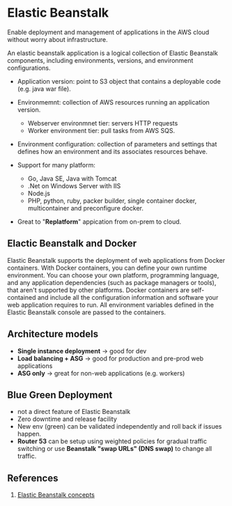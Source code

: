 # Elastic Beanstalk
Enable deployment and management of applications in the AWS cloud without worry about infrastructure. 

An elastic beanstalk application is a logical collection of Elastic Beanstalk components, including environments, versions, and environment configurations.
- Application version: point to S3 object that contains a deployable code (e.g. java war file).
- Environmemnt: collection of AWS resources running an application version.
    -   Webserver environmnet tier:  servers HTTP requests
    -   Worker environment tier: pull tasks from AWS SQS.
- Environment configuration: collection of parameters and settings that defines how an environment and its associates resources behave.

- Support for many platform:

  - Go, Java SE, Java with Tomcat
  - .Net on Windows Server with IIS
  - Node.js
  - PHP, python, ruby, packer builder, single container docker, multicontainer and preconfigure docker.

- Great to "**Replatform**" appication from on-prem to cloud.

  

## Elactic Beanstalk and Docker

Elastic Beanstalk supports the deployment of web applications from Docker containers. With Docker containers, you can define your own runtime environment. You can choose your own platform, programming language, and any application dependencies (such as package managers or tools), that aren't supported by other platforms. Docker containers are self-contained and include all the configuration information and software your web application requires to run. All environment variables defined in the Elastic Beanstalk console are passed to the containers.



## Architecture models

- **Single instance deployment** -> good for dev
- **Load balancing + ASG** -> good for production and pre-prod web applications
- **ASG only** -> great for non-web applications (e.g. workers)



## Blue Green Deployment

- not a direct feature of Elastic Beanstalk
- Zero downtime and release facility
- New env (green) can be validated independently and roll back if issues happen.
- **Router 53** can be setup using weighted policies for gradual traffic switching or use **Beanstalk "swap URLs" (DNS swap)** to change all traffic.

## References

1) [Elastic Beanstalk concepts](https://docs.aws.amazon.com/elasticbeanstalk/latest/dg/concepts.html)